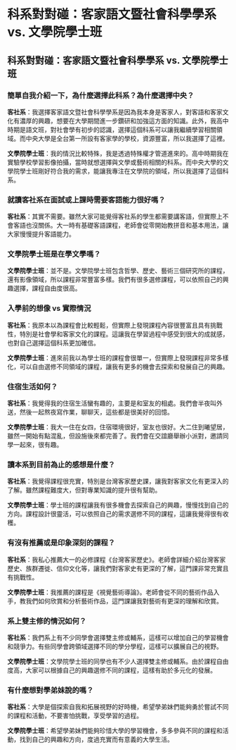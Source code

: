 # 科系對對碰：客家語文暨社會科學學系 vs. 文學院學士班

### 

## 科系對對碰：客家語文暨社會科學學系 vs. 文學院學士班

### 簡單自我介紹一下，為什麼選擇此科系？為什麼選擇中央？

**客社系**：我選擇客家語文暨社會科學學系是因為我本身是客家人，對客語和客家文化有濃厚的興趣，想要在大學期間進一步鑽研和加強這方面的知識。此外，我高中時期是語文班，對社會學有初步的認識，選擇這個科系可以讓我繼續學習相關領域。而中央大學是全台第一所設有客家學的學校，資源豐富，所以我選擇了這裡。

**文學院學士班**：我的情況比較特殊，我是透過特殊權才管道進來的。高中時期我在實驗學校學習影像拍攝，當時就想選擇與文學或藝術相關的科系。而中央大學的文學院學士班剛好符合我的需求，能讓我專注在文學院的領域，所以我選擇了這個科系。

### 就讀客社系在面試或上課時需要客語能力很好嗎？

**客社系**：其實不需要。雖然大家可能覺得客社系的學生都需要講客語，但實際上不會客語也沒關係。大一時有基礎客語課程，老師會從零開始教拼音和基本用法，讓大家慢慢提升客語能力。

### 文學院學士班是在學文學嗎？

**文學院學士班**：並不是。文學院學士班包含哲學、歷史、藝術三個研究所的課程，還有影像領域，所以課程非常豐富多樣。我們有很多選修課程，可以依照自己的興趣選擇，課程自由度很高。

### 入學前的想像 vs 實際情況

**客社系**：我原本以為課程會比較輕鬆，但實際上發現課程內容很豐富且具有挑戰性，特別是社會學和客家文化的課程。這讓我在學習過程中感受到很大的成就感，也對自己選擇這個科系更加確信。

**文學院學士班**：進來前我以為學士班的課程會很單一，但實際上發現課程非常多樣化，可以自由選修不同領域的課程，讓我有更多的機會去探索和發展自己的興趣。

### 住宿生活如何？

**客社系**：我覺得我的住宿生活蠻有趣的，主要是和室友的相處。我們會半夜叫外送，然後一起熬夜寫作業，聊聊天，這些都是很美好的回憶。

**文學院學士班**：我大一住在女四，住宿環境很好，室友也很好。大二住到曦望居，雖然一開始有點混亂，但設施後來都完善了。我們會在交誼廳舉辦小派對，邀請同學一起來，很有趣。

### 讀本系到目前為止的感想是什麼？

**客社系**：我覺得課程很充實，特別是台灣客家歷史課，讓我對客家文化有更深入的了解。雖然課程難度大，但對專業知識的提升很有幫助。

**文學院學士班**：學士班的課程讓我有很多機會去探索自己的興趣，慢慢找到自己的方向。課程設計很靈活，可以依照自己的需求選修不同的課程，這讓我覺得很有收穫。

### 有沒有推薦或是印象深刻的課程？

**客社系**：我私心推薦大一的必修課程《台灣客家歷史》。老師會詳細介紹台灣客家歷史、族群遷徙、信仰文化等，讓我們對客家史有更深的了解，這門課非常充實且有挑戰性。

**文學院學士班**：我推薦的課程是《視覺藝術導論》。老師會從不同的藝術作品入手，教我們如何欣賞和分析藝術作品，這門課讓我對藝術有更深的理解和欣賞。

### 系上雙主修的情況如何？

**客社系**：我們系上有不少同學會選擇雙主修或輔系，這樣可以增加自己的學習機會和競爭力。有些同學會跨領域選擇不同的學分學程，這樣可以擴展自己的視野。

**文學院學士班**：文學院學士班的同學也有不少人選擇雙主修或輔系。由於課程自由度高，大家可以根據自己的興趣選修不同的課程，這樣有助於多元化的發展。

### 有什麼想對學弟妹說的嗎？

**客社系**：大學是個探索自我和拓展視野的好時機，希望學弟妹們能夠勇於嘗試不同的課程和活動，不要害怕挑戰，享受學習的過程。

**文學院學士班**：希望學弟妹們能夠珍惜大學的學習機會，多多參與不同的課程和活動，找到自己的興趣和方向，度過充實而有意義的大學生活。